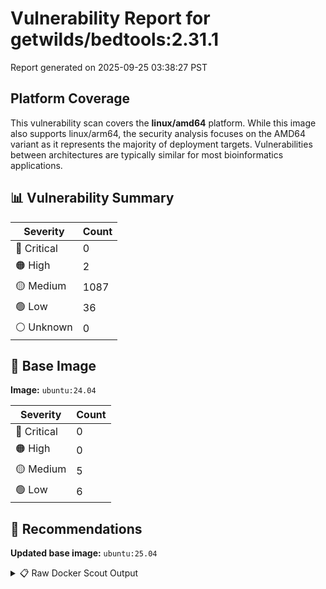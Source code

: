 # Vulnerability Report for getwilds/bedtools:2.31.1

Report generated on 2025-09-25 03:38:27 PST

## Platform Coverage

This vulnerability scan covers the **linux/amd64** platform. While this image also supports linux/arm64, the security analysis focuses on the AMD64 variant as it represents the majority of deployment targets. Vulnerabilities between architectures are typically similar for most bioinformatics applications.

## 📊 Vulnerability Summary

| Severity | Count |
|----------|-------|
| 🔴 Critical | 0 |
| 🟠 High | 2 |
| 🟡 Medium | 1087 |
| 🟢 Low | 36 |
| ⚪ Unknown | 0 |

## 🐳 Base Image

**Image:** `ubuntu:24.04`

| Severity | Count |
|----------|-------|
| 🔴 Critical | 0 |
| 🟠 High | 0 |
| 🟡 Medium | 5 |
| 🟢 Low | 6 |

## 🔄 Recommendations

**Updated base image:** `ubuntu:25.04`

<details>
<summary>📋 Raw Docker Scout Output</summary>

```text
Target             │  getwilds/bedtools:2.31.1-amd64  │    0C     2H   1087M    36L   
    digest           │  e0728f9f8bfd                            │                               
  Base image         │  ubuntu:24.04                            │    0C     0H     5M     6L    
  Updated base image │  ubuntu:25.04                            │    0C     0H     5M     5L    
                     │                                          │                         -1    

What's next:
    View vulnerabilities → docker scout cves getwilds/bedtools:2.31.1-amd64
    View base image update recommendations → docker scout recommendations getwilds/bedtools:2.31.1-amd64
    Include policy results in your quickview by supplying an organization → docker scout quickview getwilds/bedtools:2.31.1-amd64 --org <organization>
```
</details>

